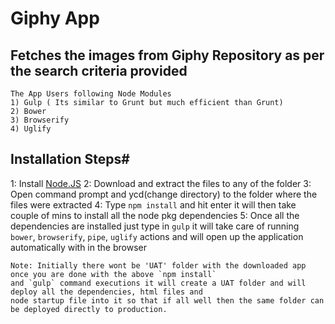 Giphy App 
=========
  Fetches the images from Giphy Repository as per the search criteria provided
------------------------------------------------------------------------------
```
The App Users following Node Modules
1) Gulp ( Its similar to Grunt but much efficient than Grunt)
2) Bower
3) Browserify
4) Uglify
```

Installation Steps#
-------------------
1: Install [Node.JS](https://nodejs.org/dist/v4.2.4/node-v4.2.4-x64.msi)
2: Download and extract the files to any of the folder
3: Open command prompt and ycd(change directory) to the folder where the files were extracted 
4: Type `npm install` and hit enter it will then take couple of mins to install all the node pkg dependencies
5: Once all the dependencies are installed just type in `gulp` it will take care of running `bower`, `browserify`, `pipe`, 
`uglify` actions and will open up the application automatically with in the browser

```
Note: Initially there wont be 'UAT' folder with the downloaded app once you are done with the above `npm install` 
and `gulp` command executions it will create a UAT folder and will deploy all the dependencies, html files and 
node startup file into it so that if all well then the same folder can be deployed directly to production. 
```
